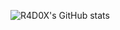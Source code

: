 
  ![R4D0X's GitHub stats](https://github-readme-stats.vercel.app/api?username=R4D0X&show_icons=true&theme=radical)

